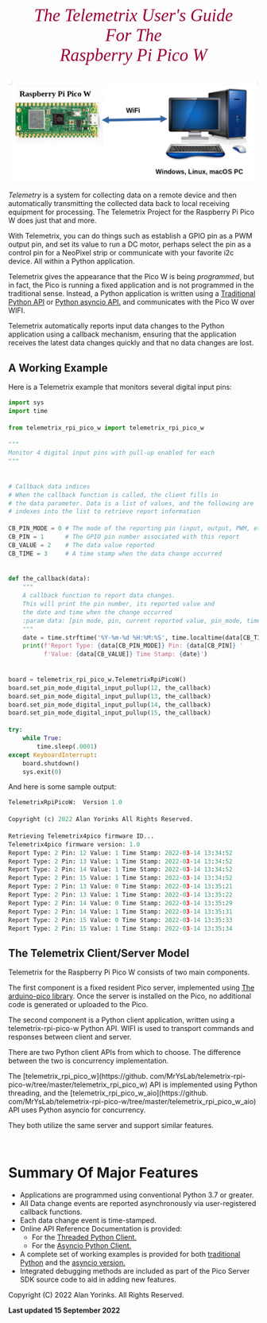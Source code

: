

<div style="text-align:center;color:#990033; font-family:times, serif;font-size:2.5em"><i>The Telemetrix User's Guide</i></div>
<div style="text-align:center;color:#990033; font-family:times, serif;font-size:2.5em"><i>For The</i></div>
<div style="text-align:center;color:#990033; font-family:times, serif;font-size:2.5em"><i>Raspberry Pi Pico W  </i></div>

<br>

![](./images/tmx.png)

*Telemetry* is a system for collecting data on a remote device and then 
automatically transmitting the collected data back to local receiving equipment for 
processing. The Telemetrix Project for the Raspberry Pi Pico W does just that and more.

With Telemetrix, you can do things such as establish a GPIO pin as a PWM output pin, and 
set its value to run a DC motor, perhaps select the pin as a control
pin for a NeoPixel strip or communicate with your favorite i2c device. 
All within a Python application.

Telemetrix gives the appearance that the Pico W is being _programmed_, but in fact, the 
Pico is running a fixed application and is not programmed in the 
traditional sense. Instead, a Python application is written using a
[Traditional Python API](https://htmlpreview.github.io/?https://github.com/MrYsLab/telemetrix-rpi-pico-w/blob/master/html/telemetrix_rpi_pico_w/index.html)
or [Python asyncio API.](https://htmlpreview.github.io/?https://github.com/MrYsLab/telemetrix-rpi-pico-w/blob/master/html/telemetrix_rpi_pico_w_aio/index.html)
and communicates with the Pico W over WIFI.

Telemetrix automatically reports input data changes to the Python application using a 
callback mechanism, ensuring that the 
application receives the latest data changes quickly and that no data changes are lost.



## A Working Example   

Here is a Telemetrix example that monitors several digital input pins:

```python
import sys
import time

from telemetrix_rpi_pico_w import telemetrix_rpi_pico_w

"""
Monitor 4 digital input pins with pull-up enabled for each
"""


# Callback data indices
# When the callback function is called, the client fills in 
# the data parameter. Data is a list of values, and the following are 
# indexes into the list to retrieve report information

CB_PIN_MODE = 0 # The mode of the reporting pin (input, output, PWM, etc.)
CB_PIN = 1      # The GPIO pin number associated with this report
CB_VALUE = 2    # The data value reported
CB_TIME = 3     # A time stamp when the data change occurred


def the_callback(data):
    """
    A callback function to report data changes.
    This will print the pin number, its reported value and
    the date and time when the change occurred
    :param data: [pin mode, pin, current reported value, pin_mode, timestamp]
    """
    date = time.strftime('%Y-%m-%d %H:%M:%S', time.localtime(data[CB_TIME]))
    print(f'Report Type: {data[CB_PIN_MODE]} Pin: {data[CB_PIN]} '
          f'Value: {data[CB_VALUE]} Time Stamp: {date}')


board = telemetrix_rpi_pico_w.TelemetrixRpiPicoW()
board.set_pin_mode_digital_input_pullup(12, the_callback)
board.set_pin_mode_digital_input_pullup(13, the_callback)
board.set_pin_mode_digital_input_pullup(14, the_callback)
board.set_pin_mode_digital_input_pullup(15, the_callback)

try:
    while True:
        time.sleep(.0001)
except KeyboardInterrupt:
    board.shutdown()
    sys.exit(0)
```

And here is some sample output:

```python
TelemetrixRpiPicoW:  Version 1.0

Copyright (c) 2022 Alan Yorinks All Rights Reserved.

Retrieving Telemetrix4pico firmware ID...
Telemetrix4pico firmware version: 1.0
Report Type: 2 Pin: 12 Value: 1 Time Stamp: 2022-03-14 13:34:52
Report Type: 2 Pin: 13 Value: 1 Time Stamp: 2022-03-14 13:34:52
Report Type: 2 Pin: 14 Value: 1 Time Stamp: 2022-03-14 13:34:52
Report Type: 2 Pin: 15 Value: 1 Time Stamp: 2022-03-14 13:34:52
Report Type: 2 Pin: 13 Value: 0 Time Stamp: 2022-03-14 13:35:21
Report Type: 2 Pin: 13 Value: 1 Time Stamp: 2022-03-14 13:35:22
Report Type: 2 Pin: 14 Value: 0 Time Stamp: 2022-03-14 13:35:29
Report Type: 2 Pin: 14 Value: 1 Time Stamp: 2022-03-14 13:35:31
Report Type: 2 Pin: 15 Value: 0 Time Stamp: 2022-03-14 13:35:33
Report Type: 2 Pin: 15 Value: 1 Time Stamp: 2022-03-14 13:35:34


```


 
## The Telemetrix Client/Server Model

Telemetrix for the Raspberry Pi Pico W consists of two main components.

The first component is a fixed resident Pico server, implemented using 
[The arduino-pico library](https://github.com/earlephilhower/arduino-pico). 
Once the server is installed on the Pico, no additional code is generated or 
uploaded to the Pico.

The second component is a Python client application, written using a
telemetrix-rpi-pico-w Python API. WIFI is used to transport commands and responses 
between client and server.

There are two Python client APIs from which to choose. The difference between the two is
concurrency implementation.

The [telemetrix_rpi_pico_w](https://github.
com/MrYsLab/telemetrix-rpi-pico-w/tree/master/telemetrix_rpi_pico_w)
API is implemented using Python threading, and 
the [telemetrix_rpi_pico_w_aio](https://github.
com/MrYsLab/telemetrix-rpi-pico-w/tree/master/telemetrix_rpi_pico_w_aio)
API uses Python asyncio for concurrency.

They both utilize the same server and support similar features.

<br>

# Summary Of Major Features

* Applications are programmed using conventional Python 3.7 or greater.
* All Data change events are reported asynchronously via user-registered callback 
  functions. 
* Each data change event is time-stamped.
* Online API Reference Documentation is provided:
    * For the [Threaded Python Client.](https://htmlpreview.github.io/?https://github.com/MrYsLab/telemetrix-rpi-pico-w/blob/master/html/telemetrix_rpi_pico_w/index.html)
    * For the [Asyncio Python Client.](https://htmlpreview.github.io/?https://github.com/MrYsLab/telemetrix-rpi-pico-w/blob/master/html/telemetrix_rpi_pico_w_aio/index.html)
* A complete set of working examples is provided for both [traditional Python](https://github.com/MrYsLab/telemetrix-rpi-pico-w/tree/master/examples) and the 
  [asyncio version.](https://github.com/MrYsLab/telemetrix-rpi-pico-w/tree/master/examples_aio)
* Integrated debugging methods are included as part of the Pico Server 
  SDK source code to aid in adding new features.




Copyright (C) 2022 Alan Yorinks. All Rights Reserved.

**Last updated 15 September 2022**
